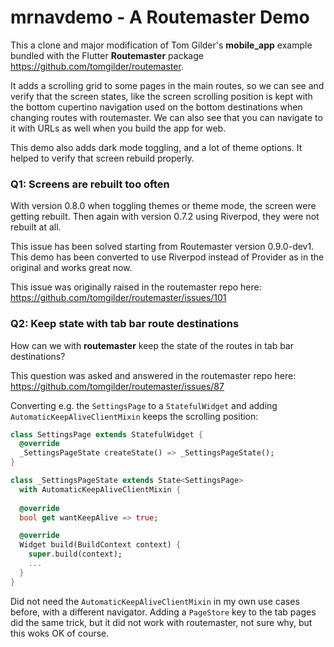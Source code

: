 # mrnavdemo - A Routemaster Demo

This a clone and major modification of Tom Gilder's **mobile_app** example
bundled with the Flutter **Routemaster** package 
https://github.com/tomgilder/routemaster.

It adds a scrolling grid to some pages in the main routes, so we can see
and verify that the screen states, like the screen scrolling position is kept 
with the bottom cupertino navigation used on the bottom destinations when 
changing routes with routemaster. We can also see that you can navigate to 
it with URLs as well when you build the app for web.

This demo also adds dark mode toggling, and a lot of theme options. It helped
to verify that screen rebuild properly.

### Q1: Screens are rebuilt too often

With version 0.8.0 when toggling themes or theme mode, the screen were getting 
rebuilt. Then again with version 0.7.2 using Riverpod, they were not 
rebuilt at all.

This issue has been solved starting from Routemaster version 0.9.0-dev1.
This demo has been converted to use Riverpod instead of Provider as in the 
original and works
great now.

This issue was originally raised in the routemaster repo 
here: https://github.com/tomgilder/routemaster/issues/101


### Q2: Keep state with tab bar route destinations
How can we with **routemaster** keep the state of the routes
in tab bar destinations?

This question was asked and answered in the routemaster 
repo here: https://github.com/tomgilder/routemaster/issues/87

Converting e.g. the `SettingsPage` to a `StatefulWidget` and adding 
`AutomaticKeepAliveClientMixin` keeps the scrolling position:

```dart
class SettingsPage extends StatefulWidget {
  @override
  _SettingsPageState createState() => _SettingsPageState();
}

class _SettingsPageState extends State<SettingsPage>
  with AutomaticKeepAliveClientMixin {
  
  @override
  bool get wantKeepAlive => true;

  @override
  Widget build(BuildContext context) {
    super.build(context);
    ...
  }
}
```

Did not need the `AutomaticKeepAliveClientMixin` in my own use cases before,
with a different navigator. Adding a `PageStore` key to the tab pages did the 
same trick, but it did not work with routemaster, not sure 
why, but this woks OK of course. 
